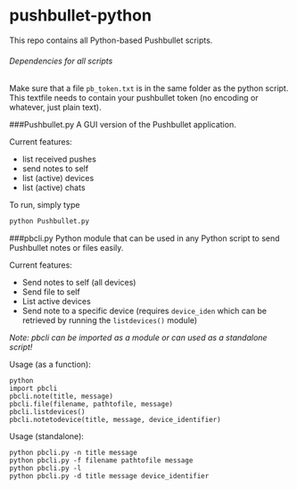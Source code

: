 # pushbullet-python
This repo contains all Python-based Pushbullet scripts.

###### Dependencies for all scripts
Make sure that a file `pb_token.txt` is in the same folder as the python script. This textfile needs to contain your pushbullet token (no encoding or whatever, just plain text).

###Pushbullet.py
A GUI version of the Pushbullet application.

Current features:
* list received pushes
* send notes to self
* list (active) devices
* list (active) chats

To run, simply type
```bash
python Pushbullet.py
```

###pbcli.py
Python module that can be used in any Python script to send Pushbullet notes or files easily.

Current features:
* Send notes to self (all devices)
* Send file to self
* List active devices
* Send note to a specific device (requires `device_iden` which can be retrieved by running the `listdevices()` module)

*Note: pbcli can be imported as a module or can used as a standalone script!*

Usage (as a function):
```
python
import pbcli
pbcli.note(title, message)
pbcli.file(filename, pathtofile, message)
pbcli.listdevices()
pbcli.notetodevice(title, message, device_identifier)
```

Usage (standalone):
```
python pbcli.py -n title message
python pbcli.py -f filename pathtofile message
python pbcli.py -l
python pbcli.py -d title message device_identifier
```
